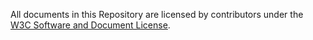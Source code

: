 All documents in this Repository are licensed by contributors under the
[W3C Software and Document License](http://www.w3.org/Consortium/Legal/copyright-software).
